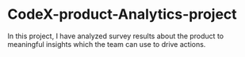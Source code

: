 # CodeX-product-Analytics-project
In this project, I have analyzed survey results about the product to meaningful insights which the team can use to drive actions.
